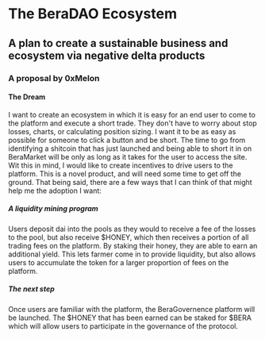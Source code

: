 # The BeraDAO Ecosystem 
## A plan to create a sustainable business and ecosystem via negative delta products 
### A proposal by 0xMelon

#### The Dream
I want to create an ecosystem in which it is easy for an end user to come to the platform and execute a short trade. They don't have to worry about stop losses, charts, or calculating position sizing. I want it to be as easy as possible for someone to click a button and be short. The time to go from identifying a shitcoin that has just launched and being able to short it in on BeraMarket will be only as long as it takes for the user to access the site. Wit this in mind, I would like to create incentives to drive users to the platform. This is a novel product, and will need some time to get off the ground. That being said, there are a few ways that I can think of that might help me the adoption I want: 

#####  A liquidity mining program
Users deposit dai into the pools as they would to receive a fee of the losses to the pool, but also receive $HONEY, which then receives a portion of all trading fees on the platform. By staking their honey, they are able to earn an additional yield. This lets farmer come in to provide liquidity, but also allows users to accumulate the token for a larger proportion of fees on the platform. 


##### The next step
Once users are familiar with the platform, the BeraGovernence platform will be launched. The $HONEY that has been earned can be staked for $BERA which will allow users to participate in the governance of the protocol. 
